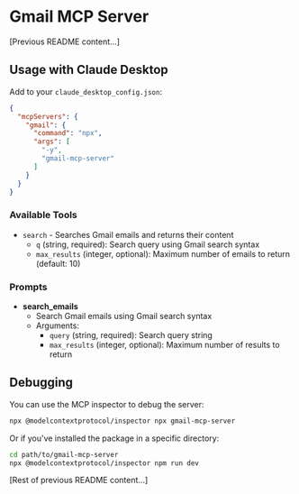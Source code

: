 # Gmail MCP Server

[Previous README content...]

## Usage with Claude Desktop

Add to your `claude_desktop_config.json`:
```json
{
  "mcpServers": {
    "gmail": {
      "command": "npx",
      "args": [
        "-y",
        "gmail-mcp-server"
      ]
    }
  }
}
```

### Available Tools
- `search` - Searches Gmail emails and returns their content
    - `q` (string, required): Search query using Gmail search syntax
    - `max_results` (integer, optional): Maximum number of emails to return (default: 10)

### Prompts
- **search_emails**
  - Search Gmail emails using Gmail search syntax
  - Arguments:
    - `query` (string, required): Search query string
    - `max_results` (integer, optional): Maximum number of results to return

## Debugging

You can use the MCP inspector to debug the server:
```bash
npx @modelcontextprotocol/inspector npx gmail-mcp-server
```

Or if you've installed the package in a specific directory:
```bash
cd path/to/gmail-mcp-server
npx @modelcontextprotocol/inspector npm run dev
```

[Rest of previous README content...]